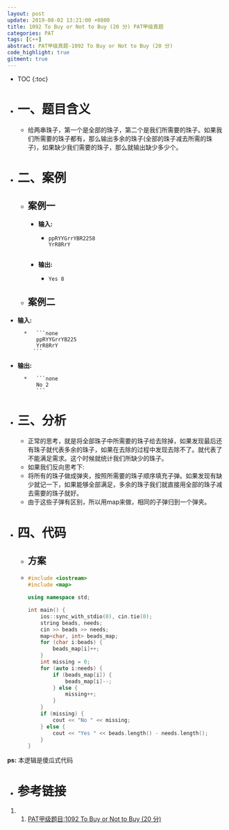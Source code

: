 ```yaml
---
layout: post
update: 2019-08-02 13:21:00 +0800
title: 1092 To Buy or Not to Buy (20 分) PAT甲级真题
categories: PAT
tags: [C++]
abstract: PAT甲级真题-1092 To Buy or Not to Buy (20 分)
code_highlight: true
gitment: true
---
```

* TOC
{:toc}
* # 一、题目含义

    * 给两串珠子，第一个是全部的珠子，第二个是我们所需要的珠子。如果我们所需要的珠子都有，那么输出多余的珠子(全部的珠子减去所需的珠子)，如果缺少我们需要的珠子，那么就输出缺少多少个。
    
* # 二、案例
	* ## 案例一 
      * **输入:** 

        *   ```none
            ppRYYGrrYBR2258
            YrR8RrY
           ```
      * **输出:** 

        *   ```none
            Yes 8
            ```
	* ## 案例二
      
* **输入:** 
      
        *   ```none
            ppRYYGrrYB225
            YrR8RrY
           ```
* **输出:** 
      
        *   ```none
            No 2
            ```
        
  
* # 三、分析
  
    * 正常的思考，就是将全部珠子中所需要的珠子给去除掉，如果发现最后还有珠子就代表多余的珠子，如果在去除的过程中发现去除不了。就代表了不能满足需求。这个时候就统计我们所缺少的珠子。
    * 如果我们反向思考下:
    * 将所有的珠子做成弹夹，按照所需要的珠子顺序填充子弹。如果发现有缺少就记一下，如果能够全部满足，多余的珠子我们就直接用全部的珠子减去需要的珠子就好。
    * 由于这些子弹有区别，所以用map来做，相同的子弹归到一个弹夹。
    
* # 四、代码
  
    *   ## 方案
    *   ```cpp
        #include <iostream>
        #include <map>
        
        using namespace std;
        
        int main() {
            ios::sync_with_stdio(0), cin.tie(0);
            string beads, needs;
            cin >> beads >> needs;
            map<char, int> beads_map;
            for (char i:beads) {
                beads_map[i]++;
            }
            int missing = 0;
            for (auto i:needs) {
                if (beads_map[i]) {
                    beads_map[i]--;
                } else {
                    missing++;
                }
            }
            if (missing) {
                cout << "No " << missing;
            } else {
                cout << "Yes " << beads.length() - needs.length();
            }
        }
        ```

**ps:** 本逻辑是傻瓜式代码
* # 参考链接

1. 1. [PAT甲级题目:1092 To Buy or Not to Buy (20 分)](https://pintia.cn/problem-sets/994805342720868352/problems/994805374509498368)